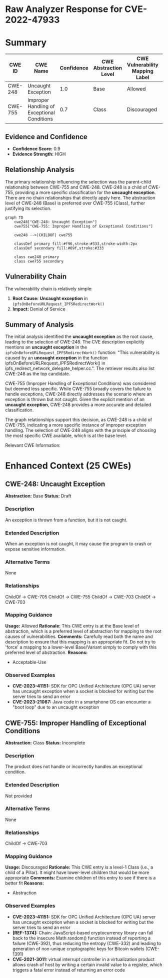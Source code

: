 # Raw Analyzer Response for CVE-2022-47933

# Summary
| CWE ID | CWE Name | Confidence | CWE Abstraction Level | CWE Vulnerability Mapping Label | CWE-Vulnerability Mapping Notes |
|---|---|---|---|---|---|
| CWE-248 | Uncaught Exception | 1.0 | Base | Allowed | Primary CWE |
| CWE-755 | Improper Handling of Exceptional Conditions | 0.7 | Class | Discouraged | Secondary Candidate |

## Evidence and Confidence

*   **Confidence Score:** 0.9
*   **Evidence Strength:** HIGH

## Relationship Analysis
The primary relationship influencing the selection was the parent-child relationship between CWE-755 and CWE-248. CWE-248 is a child of CWE-755, providing a more specific classification for the **uncaught exception**. There are no chain relationships that directly apply here. The abstraction level of CWE-248 (Base) is preferred over CWE-755 (Class), further justifying its selection.

```mermaid
graph TD
    cwe248["CWE-248: Uncaught Exception"]
    cwe755["CWE-755: Improper Handling of Exceptional Conditions"]

    cwe248 -->|CHILDOF| cwe755
    
    classDef primary fill:#f96,stroke:#333,stroke-width:2px
    classDef secondary fill:#69f,stroke:#333
    
    class cwe248 primary
    class cwe755 secondary
```

## Vulnerability Chain
The vulnerability chain is relatively simple:

1.  **Root Cause:** **Uncaught exception** in `ipfsOnBeforeURLRequest_IPFSRedirectWork()`
2.  **Impact:** Denial of Service

## Summary of Analysis
The initial analysis identified the **uncaught exception** as the root cause, leading to the selection of CWE-248. The CVE description explicitly mentions an **uncaught exception** in the `ipfsOnBeforeURLRequest_IPFSRedirectWork()` function: "This vulnerability is caused by an **uncaught exception** in the function ipfsOnBeforeURLRequest_IPFSRedirectWork() in ipfs_redirect_network_delegate_helper.cc.". The retriever results also list CWE-248 as the top candidate.

CWE-755 (Improper Handling of Exceptional Conditions) was considered but deemed less specific. While CWE-755 broadly covers the failure to handle exceptions, CWE-248 directly addresses the scenario where an exception is thrown but not caught. Given the explicit mention of an **uncaught exception**, CWE-248 provides a more accurate and detailed classification.

The graph relationships support this decision, as CWE-248 is a child of CWE-755, indicating a more specific instance of improper exception handling. The selection of CWE-248 aligns with the principle of choosing the most specific CWE available, which is at the base level.

Relevant CWE Information:

# Enhanced Context (25 CWEs)

## CWE-248: Uncaught Exception
**Abstraction:** Base
**Status:** Draft

### Description
An exception is thrown from a function, but it is not caught.

### Extended Description
When an exception is not caught, it may cause the program to crash or expose sensitive information.

### Alternative Terms
None

### Relationships
ChildOf -> CWE-705
ChildOf -> CWE-755
ChildOf -> CWE-703
ChildOf -> CWE-703

### Mapping Guidance
**Usage:** Allowed
**Rationale:** This CWE entry is at the Base level of abstraction, which is a preferred level of abstraction for mapping to the root causes of vulnerabilities.
**Comments:** Carefully read both the name and description to ensure that this mapping is an appropriate fit. Do not try to 'force' a mapping to a lower-level Base/Variant simply to comply with this preferred level of abstraction.
**Reasons:**
- Acceptable-Use

### Observed Examples
- **CVE-2023-41151:** SDK for OPC Unified Architecture (OPC UA) server has uncaught exception when a socket is blocked for writing but the server tries to send an error
- **CVE-2023-21087:** Java code in a smartphone OS can encounter a "boot loop" due to an uncaught exception

## CWE-755: Improper Handling of Exceptional Conditions
**Abstraction:** Class
**Status:** Incomplete

### Description
The product does not handle or incorrectly handles an exceptional condition.

### Extended Description
Not provided

### Alternative Terms
None

### Relationships
ChildOf -> CWE-703

### Mapping Guidance
**Usage:** Discouraged
**Rationale:** This CWE entry is a level-1 Class (i.e., a child of a Pillar). It might have lower-level children that would be more appropriate
**Comments:** Examine children of this entry to see if there is a better fit
**Reasons:**
- Abstraction

### Observed Examples
- **CVE-2023-41151:** SDK for OPC Unified Architecture (OPC UA) server has uncaught exception when a socket is blocked for writing but the server tries to send an error
- **[REF-1374]:** Chain: JavaScript-based cryptocurrency library can fall back to the insecure Math.random() function instead of reporting a failure (CWE-392), thus reducing the entropy (CWE-332) and leading to generation of non-unique cryptographic keys for Bitcoin wallets (CWE-1391)
- **CVE-2021-3011:** virtual interrupt controller in a virtualization product allows crash of host by writing a certain invalid value to a register, which triggers a fatal error instead of returning an error code